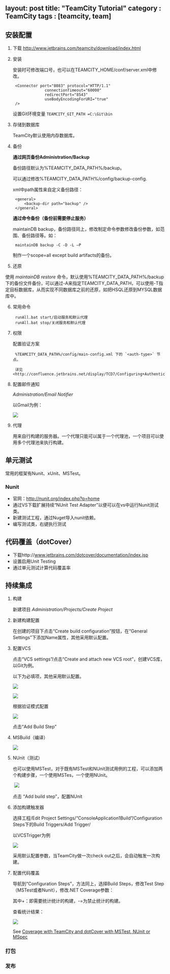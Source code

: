 layout: post
title: "TeamCity Tutorial"
category : TeamCity
tags : [teamcity, team]
---

## 安装配置

1. 下载 <http://www.jetbrains.com/teamcity/download/index.html>
2. 安装

    安装时可修改端口号，也可以在TEAMCITY_HOME/conf/server.xml中修改。

        <Connector port="8083" protocol="HTTP/1.1"
                     connectionTimeout="60000"
                     redirectPort="8543"
                     useBodyEncodingForURI="true"
        />

    设置Git环境变量 `TEAMCITY_GIT_PATH =C:\Git\bin`

3. 存储到数据库

    TeamCity默认使用内存数据库。

4. 备份

    __通过网页备份Administration/Backup__

    备份路径默认为%TEAMCITY_DATA_PATH%/backup。

    可以通过修改%TEAMCITY_DATA_PATH%/config/backup-config.

    xml中path属性来自定义备份路径：

        <general>
            <backup-dir path="backup" />
        </general>

    __通过命令备份（备份前需要停止服务）__

    maintainDB backup，备份路径同上，修改制定命令参数修改备份参数，如范围、备份路径等。如：
    
        maintainDB backup -C -D -L –P
    
    制作一个scope=all except build artifacts的备份。

5. 还原

使用 _maintainDB restore_ 命令，默认使用%TEAMCITY_DATA_PATH%/backup下的备份文件备份，可以通过-A来指定TEAMCITY_DATA_PATH，可以使用-T指定目标数据库，从而实现不同数据库之前的还原，如把HSQL还原到MYSQL数据库中。

6. 常用命令

        runAll.bat start/启动服务和默认代理
        runAll.bat stop/关闭服务和默认代理

7. 权限

    配置验证方案
        
        %TEAMCITY_DATA_PATH%/config/main-config.xml 下的 `<auth-type>` 节点。
    
        详见 <http://confluence.jetbrains.net/display/TCD7/Configuring+Authentication+Settings>

8. 配置邮件通知

    _Administration/Email Notifier_

    以Gmail为例：

    ![](http://johnnyimages.qiniudn.com/teamcity-gmail.png)

9. 代理

    用来自行构建的服务器。一个代理只能可以属于一个代理池，一个项目可以使用多个代理池来执行构建。
 
## 单元测试

常用的框架有Nunit、xUnit、MSTest。

### Nunit

- 官网：http://nunit.org/index.php?p=home
- 通过VS下载扩展持续“NUnit Test Adapter”以便可以在vs中运行Nunit测试类。
- 新建测试工程，通过Nuget导入nunit依赖。
- 编写测试类，右键执行测试

## 代码覆盖（dotCover）

- 下载http://www.jetbrains.com/dotcover/documentation/index.jsp
- 设置启用Unit Testing
- 通过单元测试计算代码覆盖率

## 持续集成

1. 构建

    新建项目 _Administration/Projects/Create Project_

1. 新建构建配置

    在创建的项目下点击“Create build configuration”按钮，在“General Settings”下添加Name属性，其他采用默认配置。

1. 配置VCS

    点击“VCS settings”/点击“Create and attach new VCS root”，创建VCS库，以Git为例。

    以下为必填项，其他采用默认配置。

    ![](http://johnnyimages.qiniudn.com/teamcity-vcs.png)

    ![](http://johnnyimages.qiniudn.com/teamcity-general-setting.png)

    根据验证模式配置

    ![](http://johnnyimages.qiniudn.com/teamcity-validate.png)

    点击“Add Build Step”

1. MSBuild（编译）

    ![](http://johnnyimages.qiniudn.com/teamcity-msbuild.png)

1. NUnit（测试）
    
    也可以使用MSTest，对于既有MSTest和NUnit测试用例的工程，可以添加两个构建步骤，一个使用MSTes，一个使用NUnit。
    
     ![](http://johnnyimages.qiniudn.com/teamcity-buildstep.png)

    点击 “Add build step”，配置NUnit

    

1. 添加构建触发器
    
    选择工程/Edit Project Settings/“ConsoleApplication1Build”/Configuration Steps下的Build Triggers/Add Trigger/
    
    以VCSTrigger为例

    ![](http://johnnyimages.qiniudn.com/teamcity-covary.png)
    
    采用默认配置参数，当TeamCity做一次check out之后，会自动触发一次构建。

1. 配置代码覆盖

    导航到“Configuration Steps”，方法同上，选择Build Steps，修改Test Step（MSTest或者Nunit），修改.NET Coverage参数：

    其中+：即需要统计统计的构建，-=为禁止统计的构建。
    
    查看统计结果：

    ![](http://johnnyimages.qiniudn.com/teamcity-covarage-config.png)
    
    See [Coverage with TeamCity and dotCover with MSTest, NUnit or MSpec](http://blogs.jetbrains.com/dotnet/2010/12/coverage-with-dotcover-teamcity-mstest-nunit-or-mspec/)

### 打包

### 发布